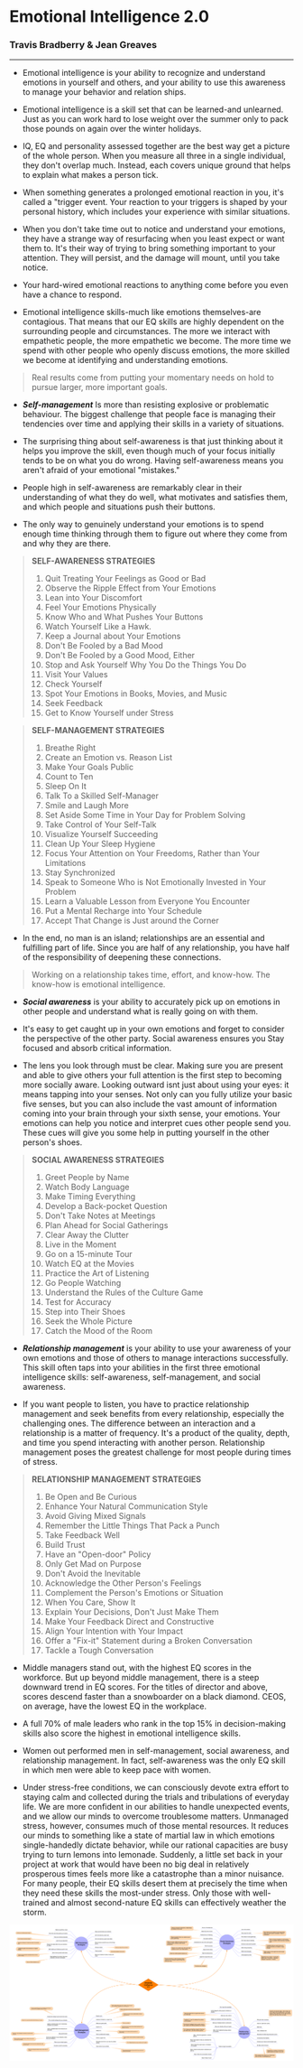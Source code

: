 # Emotional Intelligence 2.0

### Travis Bradberry & Jean Greaves

---

- Emotional intelligence is your ability to recognize and understand emotions in yourself and others, and your ability to use this awareness to manage your behavior and relation ships.

- Emotional intelligence is a skill set that can be learned-and unlearned. Just as you can work hard to lose weight over the summer only to pack those pounds on again over the winter holidays.

- IQ, EQ and personality assessed together are the best way get a picture of the whole person. When you measure all three in a single individual, they don't overlap much. Instead, each covers unique ground that helps to explain what makes a person tick.

- When something generates a prolonged emotional reaction in you, it's called a "trigger event. Your reaction to your triggers is shaped by your personal history, which includes your experience with similar situations.

- When you don't take time out to notice and understand your emotions, they have a strange way of resurfacing when you least expect or want them to. It's their way of trying to bring something important to your attention. They will persist, and the damage will mount, until you take notice.

- Your hard-wired emotional reactions to anything come before you even have a chance to respond.

- Emotional intelligence skills-much like emotions themselves-are contagious. That means that our EQ skills are highly dependent on the surrounding people and circumstances. The more we interact with empathetic people, the more empathetic we become. The more time we spend with other people who openly discuss emotions, the more skilled we become at identifying and understanding emotions.

> Real results come from putting your momentary needs on hold to pursue larger, more important goals.

- **_Self-management_** Is more than resisting explosive or problematic behaviour. The biggest challenge that people face is managing their tendencies over time and applying their skills in a variety of situations.

- The surprising thing about self-awareness is that just thinking about it helps you improve the skill, even though much of your focus initially tends to be on what you do wrong. Having self-awareness means you aren't afraid of your emotional "mistakes."

- People high in self-awareness are remarkably clear in their understanding of what they do well, what motivates and satisfies them, and which people and situations push their buttons.

- The only way to genuinely understand your emotions is to spend enough time thinking through them to figure out where they come from and why they are there.

> **SELF-AWARENESS STRATEGIES**
>
> 1. Quit Treating Your Feelings as Good or Bad
> 2. Observe the Ripple Effect from Your Emotions
> 3. Lean into Your Discomfort
> 4. Feel Your Emotions Physically
> 5. Know Who and What Pushes Your Buttons
> 6. Watch Yourself Like a Hawk.
> 7. Keep a Journal about Your Emotions
> 8. Don't Be Fooled by a Bad Mood
> 9. Don't Be Fooled by a Good Mood, Either
> 10. Stop and Ask Yourself Why You Do the Things You Do
> 11. Visit Your Values
> 12. Check Yourself
> 13. Spot Your Emotions in Books, Movies, and Music
> 14. Seek Feedback
> 15. Get to Know Yourself under Stress

> **SELF-MANAGEMENT STRATEGIES**
>
> 1. Breathe Right
> 2. Create an Emotion vs. Reason List
> 3. Make Your Goals Public
> 4. Count to Ten
> 5. Sleep On It
> 6. Talk To a Skilled Self-Manager
> 7. Smile and Laugh More
> 8. Set Aside Some Time in Your Day for Problem Solving
> 9. Take Control of Your Self-Talk
> 10. Visualize Yourself Succeeding
> 11. Clean Up Your Sleep Hygiene
> 12. Focus Your Attention on Your Freedoms, Rather than Your Limitations
> 13. Stay Synchronized
> 14. Speak to Someone Who is Not Emotionally Invested in Your Problem
> 15. Learn a Valuable Lesson from Everyone You Encounter
> 16. Put a Mental Recharge into Your Schedule
> 17. Accept That Change is Just around the Corner

- In the end, no man is an island; relationships are an essential and fulfilling part of life. Since you are half of any relationship, you have half of the responsibility of deepening these connections.

> Working on a relationship takes time, effort, and know-how. The know-how is emotional intelligence.

- **_Social awareness_** is your ability to accurately pick up on emotions in other people and understand what is really going on with them.

- It's easy to get caught up in your own emotions and forget to consider the perspective of the other party. Social awareness ensures you Stay focused and absorb critical information.

- The lens you look through must be clear. Making sure you are present and able to give others your full attention is the first step to becoming more socially aware. Looking outward isnt just about using your eyes: it means tapping into your senses. Not only can you fully utilize your basic five senses, but you can also include the vast amount of information coming into your brain through your sixth sense, your emotions. Your emotions can help you notice and interpret cues other people send you. These cues will give you some help in putting yourself in the other person's shoes.

> **SOCIAL AWARENESS STRATEGIES**
>
> 1. Greet People by Name
> 2. Watch Body Language
> 3. Make Timing Everything
> 4. Develop a Back-pocket Question
> 5. Don't Take Notes at Meetings
> 6. Plan Ahead for Social Gatherings
> 7. Clear Away the Clutter
> 8. Live in the Moment
> 9. Go on a 15-minute Tour
> 10. Watch EQ at the Movies
> 11. Practice the Art of Listening
> 12. Go People Watching
> 13. Understand the Rules of the Culture Game
> 14. Test for Accuracy
> 15. Step into Their Shoes
> 16. Seek the Whole Picture
> 17. Catch the Mood of the Room

- **_Relationship management_** is your ability to use your awareness of your own emotions and those of others to manage interactions successfully. This skill often taps into your abilities in the first three emotional intelligence skills: self-awareness, self-management, and social awareness.

- If you want people to listen, you have to practice relationship management and seek benefits from every relationship, especially the challenging ones. The difference between an interaction and a relationship is a matter of frequency. It's a product of the quality, depth, and time you spend interacting with another person. Relationship management poses the greatest challenge for most people during times of stress.

> **RELATIONSHIP MANAGEMENT STRATEGIES**
>
> 1. Be Open and Be Curious
> 2. Enhance Your Natural Communication Style
> 3. Avoid Giving Mixed Signals
> 4. Remember the Little Things That Pack a Punch
> 5. Take Feedback Well
> 6. Build Trust
> 7. Have an "Open-door" Policy
> 8. Only Get Mad on Purpose
> 9. Don't Avoid the Inevitable
> 10. Acknowledge the Other Person's Feelings
> 11. Complement the Person's Emotions or Situation
> 12. When You Care, Show It
> 13. Explain Your Decisions, Don't Just Make Them
> 14. Make Your Feedback Direct and Constructive
> 15. Align Your Intention with Your Impact
> 16. Offer a "Fix-it" Statement during a Broken Conversation
> 17. Tackle a Tough Conversation

- Middle managers stand out, with the highest EQ scores in the workforce. But up beyond middle management, there is a steep downward trend in EQ scores. For the titles of director and above, scores descend faster than a snowboarder on a black diamond. CEOS, on average, have the lowest EQ in the workplace.

- A full 70% of male leaders who rank in the top 15% in decision-making skills also score the highest in emotional intelligence skills.

- Women out performed men in self-management, social awareness, and relationship management. In fact, self-awareness was the only EQ skill in which men were able to keep pace with women.

- Under stress-free conditions, we can consciously devote extra effort to staying calm and collected during the trials and tribulations of everyday life. We are more confident in our abilities to handle unexpected events, and we allow our minds to overcome troublesome matters. Unmanaged stress, however, consumes much of those mental resources. It reduces our minds to something like a state of martial law in which emotions single-handedly dictate behavior, while our rational capacities are busy trying to turn lemons into lemonade. Suddenly, a little set back in your project at work that would have been no big deal in relatively prosperous times feels more like a catastrophe than a minor nuisance. For many people, their EQ skills desert them at precisely the time when they need these skills the most-under stress. Only those with well-trained and almost second-nature EQ skills can effectively weather the storm.

![EQ Map](assets/images/eq2/EI-2.png)
